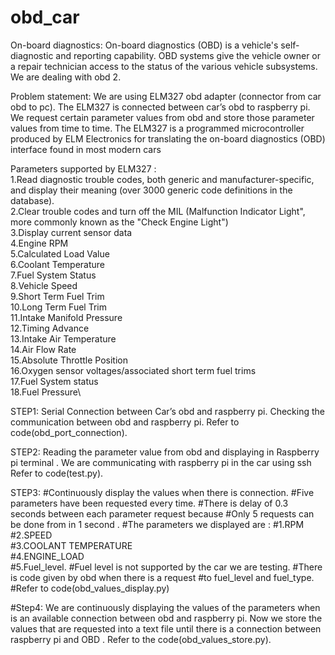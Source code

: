 # obd_car
On-board diagnostics:
On-board diagnostics (OBD) is a vehicle's self-diagnostic and reporting capability. OBD systems give the vehicle owner or a repair technician access to the status of the various vehicle subsystems.
We are dealing with obd 2.

Problem statement:
We are using ELM327 obd adapter (connector from car obd to pc).
The ELM327 is connected between car’s obd to raspberry pi.
We request certain parameter values from obd and store those parameter values from time to time.
The ELM327 is a programmed microcontroller produced by ELM Electronics for translating the on-board diagnostics (OBD) interface found in most modern cars

Parameters supported by ELM327 :\
1.Read diagnostic trouble codes, both generic and manufacturer-specific, and display their meaning (over 3000 generic code definitions in the database).\
2.Clear trouble codes and turn off the MIL (Malfunction Indicator Light", more commonly known as the "Check Engine Light")\
3.Display current sensor data\
4.Engine RPM\
5.Calculated Load Value\
6.Coolant Temperature\
7.Fuel System Status\
8.Vehicle Speed\
9.Short Term Fuel Trim\
10.Long Term Fuel Trim\
11.Intake Manifold Pressure\
12.Timing Advance\
13.Intake Air Temperature\
14.Air Flow Rate\
15.Absolute Throttle Position\
16.Oxygen sensor voltages/associated short term fuel trims\
17.Fuel System status\
18.Fuel Pressure\




STEP1:
Serial Connection between Car’s obd and raspberry pi.
Checking the communication between obd and raspberry pi.
Refer to code(obd_port_connection).




STEP2:
Reading the parameter value from obd and displaying in 
Raspberry pi terminal .
We are communicating with raspberry pi in the car using ssh 
Refer to code(test.py).






STEP3:
#Continuously display the values when there is connection.
#Five parameters have been requested every time.
#There is delay of 0.3 seconds between each parameter request because
#Only 5 requests can be done from  in 1 second .
#The parameters we displayed are :
#1.RPM\
#2.SPEED\
#3.COOLANT TEMPERATURE\
#4.ENGINE_LOAD\
#5.Fuel_level.
#Fuel level is not supported by the car we are testing.
#There is code given by obd when there is a request 
#to  fuel_level and fuel_type.
#Refer to code(obd_values_display.py)




#Step4:
We are continuously displaying the values of the parameters when is 
an  available connection between obd and raspberry pi.
Now we store the values that are requested into a text file until there is a connection between raspberry pi and OBD .
Refer to the code(obd_values_store.py).







